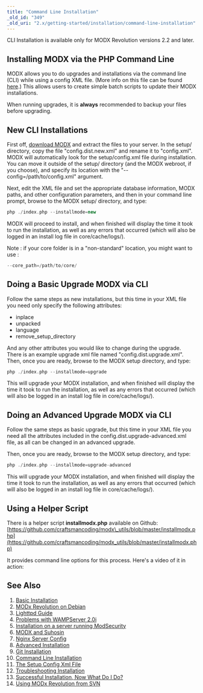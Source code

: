 ```yaml
---
title: "Command Line Installation"
_old_id: "349"
_old_uri: "2.x/getting-started/installation/command-line-installation"
---
```


CLI Installation is available only for MODX Revolution versions 2.2 and later.

## Installing MODX via the PHP Command Line

MODX allows you to do upgrades and installations via the command line (CLI) while using a config XML file. (More info on this file can be found [here](getting-started/installation/command-line-installation/the-setup-config-xml-file "The Setup Config Xml File").) This allows users to create simple batch scripts to update their MODX installations.

When running upgrades, it is **always** recommended to backup your files before upgrading.

## New CLI Installations

First off, [download MODX](http://modx.com/download/) and extract the files to your server. In the setup/ directory, copy the file "config.dist.new.xml" and rename it to "config.xml". MODX will automatically look for the setup/config.xml file during installation. You can move it outside of the setup/ directory (and the MODX webroot, if you choose), and specify its location with the "--config=/path/to/config.xml" argument.

Next, edit the XML file and set the appropriate database information, MODX paths, and other configuration parameters, and then in your command line prompt, browse to the MODX setup/ directory, and type:

``` php 
php ./index.php --installmode=new
```

MODX will proceed to install, and when finished will display the time it took to run the installation, as well as any errors that occurred (which will also be logged in an install log file in core/cache/logs/).

Note : if your core folder is in a "non-standard" location, you might want to use :

``` php 
--core_path=/path/to/core/
```

## Doing a Basic Upgrade MODX via CLI

Follow the same steps as new installations, but this time in your XML file you need only specify the following attributes:

- inplace
- unpacked
- language
- remove\_setup\_directory

And any other attributes you would like to change during the upgrade. There is an example upgrade xml file named "config.dist.upgrade.xml". Then, once you are ready, browse to the MODX setup directory, and type:

``` php 
php ./index.php --installmode=upgrade
```

This will upgrade your MODX installation, and when finished will display the time it took to run the installation, as well as any errors that occurred (which will also be logged in an install log file in core/cache/logs/).

## Doing an Advanced Upgrade MODX via CLI

Follow the same steps as basic upgrade, but this time in your XML file you need all the attributes included in the config.dist.upgrade-advanced.xml file, as all can be changed in an advanced upgrade.

Then, once you are ready, browse to the MODX setup directory, and type:

``` php 
php ./index.php --installmode=upgrade-advanced
```

This will upgrade your MODX installation, and when finished will display the time it took to run the installation, as well as any errors that occurred (which will also be logged in an install log file in core/cache/logs/).

## Using a Helper Script

There is a helper script **installmodx.php** available on Github: [https://github.com/craftsmancoding/modx\_utils/blob/master/installmodx.php](https://github.com/craftsmancoding/modx_utils/blob/master/installmodx.php)

It provides command line options for this process. Here's a video of it in action:

## See Also

1. [Basic Installation](getting-started/installation/standard)
2. [MODx Revolution on Debian](_legacy/getting-started/modx-revolution-on-debian)
3. [Lighttpd Guide](getting-started/friendly-urls/lighttpd)
4. [Problems with WAMPServer 2.0i](_legacy/getting-started/problems-with-wampserver-2.0i)
5. [Installation on a server running ModSecurity](getting-started/installation/troubleshooting/modsecurity)
6. [MODX and Suhosin](_legacy/getting-started/modx-and-suhosin)
7. [Nginx Server Config](getting-started/friendly-urls/nginx)
8. [Advanced Installation](getting-started/installation/advanced)
9. [Git Installation](getting-started/installation/git)
10. [Command Line Installation](getting-started/installation/cli)
11. [The Setup Config Xml File](getting-started/installation/cli/config.xml)
12. [Troubleshooting Installation](getting-started/installation/troubleshooting)
13. [Successful Installation, Now What Do I Do?](getting-started/getting-started)
14. [Using MODx Revolution from SVN](_legacy/getting-started/using-modx-revolution-from-svn)